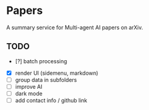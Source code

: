 # Papers

A summary service for Multi-agent AI papers on arXiv.

## TODO

- [?] batch processing
- [x] render UI (sidemenu, markdown)
- [ ] group data in subfolders
- [ ] improve AI
- [ ] dark mode
- [ ] add contact info / github link
